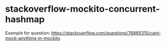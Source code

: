 # stackoverflow-mockito-concurrent-hashmap

Example for question: https://stackoverflow.com/questions/76865315/cant-mock-anything-in-mockito
